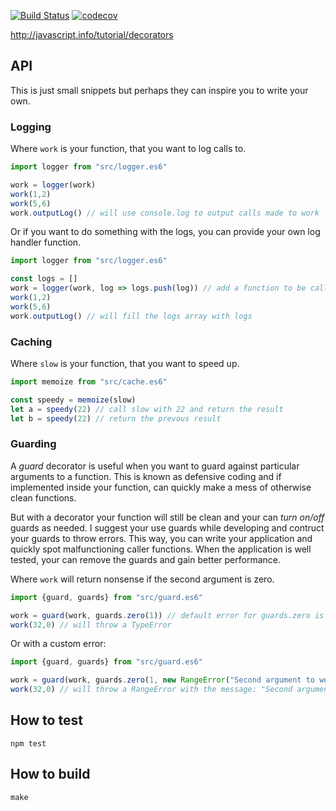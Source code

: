 [![Build Status](https://travis-ci.org/dotnetCarpenter/decorators.svg?branch=master)](https://travis-ci.org/dotnetCarpenter/decorators)
[![codecov](https://codecov.io/gh/dotnetCarpenter/decorators/branch/master/graph/badge.svg)](https://codecov.io/gh/dotnetCarpenter/decorators)


http://javascript.info/tutorial/decorators

## API
This is just small snippets but perhaps they
can inspire you to write your own. 

### Logging
Where `work` is your function, that you want to log calls to.

```js
import logger from "src/logger.es6"

work = logger(work)
work(1,2)
work(5,6)
work.outputLog() // will use console.log to output calls made to work
```

Or if you want to do something with the logs, you can provide your own
log handler function.

```js
import logger from "src/logger.es6"

const logs = []
work = logger(work, log => logs.push(log)) // add a function to be called for each log
work(1,2)
work(5,6)
work.outputLog() // will fill the logs array with logs
```

### Caching
Where `slow` is your function, that you want to speed up. 

```js
import memoize from "src/cache.es6"

const speedy = memoize(slow)
let a = speedy(22) // call slow with 22 and return the result
let b = speedy(22) // return the prevous result
```

### Guarding
A *guard* decorator is useful when you want to guard against
particular arguments to a function. This is known as defensive
coding and if implemented inside your function, can quickly
make a mess of otherwise clean functions.

But with a decorator your function will still be clean and
your can *turn on/off* guards as needed. I suggest your use
guards while developing and contruct your guards to throw
errors. This way, you can write your application and quickly
spot malfunctioning caller functions. When the application
is well tested, your can remove the guards and gain better
performance.

Where `work` will return nonsense if the second argument is zero.

```js
import {guard, guards} from "src/guard.es6"

work = guard(work, guards.zero(1)) // default error for guards.zero is TypeError
work(32,0) // will throw a TypeError
```

Or with a custom error:

```js
import {guard, guards} from "src/guard.es6"

work = guard(work, guards.zero(1, new RangeError("Second argument to work MUST NOT be zero")))
work(32,0) // will throw a RangeError with the message: "Second argument to work MUST NOT be zero"
```

## How to test
`npm test`

## How to build
`make`